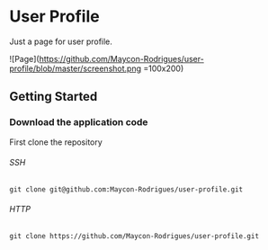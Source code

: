 # User Profile

Just a page for user profile.

![Page](https://github.com/Maycon-Rodrigues/user-profile/blob/master/screenshot.png =100x200)

## Getting Started

### Download the application code

First clone the repository

###### SSH

```
git clone git@github.com:Maycon-Rodrigues/user-profile.git
```

###### HTTP

```
git clone https://github.com/Maycon-Rodrigues/user-profile.git
```
